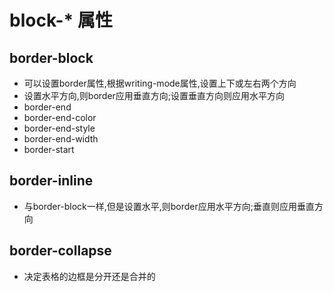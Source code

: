 # block-* 属性

## border-block
- 可以设置border属性,根据writing-mode属性,设置上下或左右两个方向 
- 设置水平方向,则border应用垂直方向;设置垂直方向则应用水平方向
- border-end
- border-end-color
- border-end-style
- border-end-width
- border-start

## border-inline
- 与border-block一样,但是设置水平,则border应用水平方向;垂直则应用垂直方向

## border-collapse
- 决定表格的边框是分开还是合并的